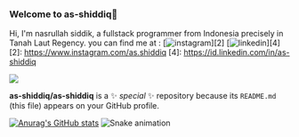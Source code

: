 ### Welcome to as-shiddiq👋

Hi, I'm nasrullah siddik, a fullstack programmer from Indonesia precisely in Tanah Laut Regency.
you can find me at :
[![instagram](https://github.com/shikhar1020jais1/Git-Social/blob/master/Icons/Instagram.png (Instagram))][2]
[![linkedin](https://github.com/shikhar1020jais1/Git-Social/blob/master/Icons/LinkedIn.png (LinkedIn))][4]
[2]: https://www.instagram.com/as.shiddiq
[4]: https://id.linkedin.com/in/as-shiddiq

![](https://komarev.com/ghpvc/?username=as-shiddiq)

**as-shiddiq/as-shiddiq** is a ✨ _special_ ✨ repository because its `README.md` (this file) appears on your GitHub profile.


[![Anurag's GitHub stats](https://github-readme-stats.vercel.app/api?username=as-shiddiq)](https://github.com/anuraghazra/github-readme-stats)
![Snake animation](https://github.com/thepiyushmalhotra/thepiyushmalhotra/blob/output/github-contribution-grid-snake.svg)
